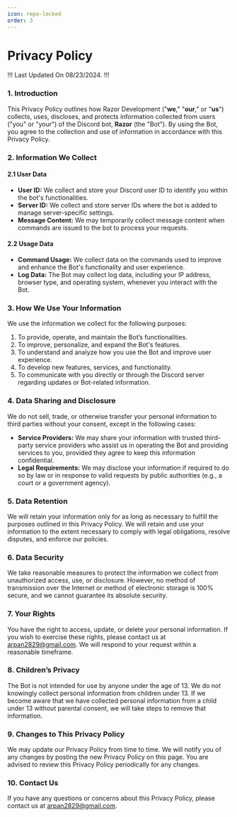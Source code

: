 ```yaml
---
icon: repo-locked 
order: 3
---
```

# Privacy Policy
!!!
Last Updated On 08/23/2024.
!!!
### 1. Introduction
This Privacy Policy outlines how Razor Development ("**we**," "**our**," or "**us**") collects, uses, discloses, and protects information collected from users ("you" or "your") of the Discord bot, **Razor** (the "Bot"). By using the Bot, you agree to the collection and use of information in accordance with this Privacy Policy.

### 2. Information We Collect
#### 2.1 User Data
- **User ID:** We collect and store your Discord user ID to identify you within the bot's functionalities.
- **Server ID:** We collect and store server IDs where the bot is added to manage server-specific settings.
- **Message Content:** We may temporarily collect message content when commands are issued to the bot to process your requests.
#### 2.2 Usage Data
- **Command Usage:** We collect data on the commands used to improve and enhance the Bot's functionality and user experience.
- **Log Data:** The Bot may collect log data, including your IP address, browser type, and operating system, whenever you interact with the Bot.
### 3. How We Use Your Information
We use the information we collect for the following purposes:

1. To provide, operate, and maintain the Bot’s functionalities.
2. To improve, personalize, and expand the Bot's features.
3. To understand and analyze how you use the Bot and improve user experience.
4. To develop new features, services, and functionality.
5. To communicate with you directly or through the Discord server regarding updates or Bot-related information.

### 4. Data Sharing and Disclosure
We do not sell, trade, or otherwise transfer your personal information to third parties without your consent, except in the following cases:

- **Service Providers:** We may share your information with trusted third-party service providers who assist us in operating the Bot and providing services to you, provided they agree to keep this information confidential.
- **Legal Requirements:** We may disclose your information if required to do so by law or in response to valid requests by public authorities (e.g., a court or a government agency).
### 5. Data Retention
We will retain your information only for as long as necessary to fulfill the purposes outlined in this Privacy Policy. We will retain and use your information to the extent necessary to comply with legal obligations, resolve disputes, and enforce our policies.

### 6. Data Security
We take reasonable measures to protect the information we collect from unauthorized access, use, or disclosure. However, no method of transmission over the Internet or method of electronic storage is 100% secure, and we cannot guarantee its absolute security.

### 7. Your Rights
You have the right to access, update, or delete your personal information. If you wish to exercise these rights, please contact us at arpan2829@gmail.com. We will respond to your request within a reasonable timeframe.

### 8. Children’s Privacy
The Bot is not intended for use by anyone under the age of 13. We do not knowingly collect personal information from children under 13. If we become aware that we have collected personal information from a child under 13 without parental consent, we will take steps to remove that information.

### 9. Changes to This Privacy Policy
We may update our Privacy Policy from time to time. We will notify you of any changes by posting the new Privacy Policy on this page. You are advised to review this Privacy Policy periodically for any changes.

### 10. Contact Us
If you have any questions or concerns about this Privacy Policy, please contact us at arpan2829@gmail.com.

